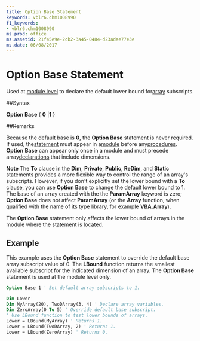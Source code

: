 ```yaml
---
title: Option Base Statement
keywords: vblr6.chm1008990
f1_keywords:
- vblr6.chm1008990
ms.prod: office
ms.assetid: 21f45e9e-2cb2-3a45-0484-d23adae77e3e
ms.date: 06/08/2017
---
```



# Option Base Statement

Used at [module level](../../Glossary/vbe-glossary.md) to declare the default lower bound for[array](../../Glossary/vbe-glossary.md) subscripts.

##Syntax

**Option Base** { **0** |**1** }

##Remarks

Because the default base is  **0**, the **Option Base** statement is never required. If used, the[statement](../../Glossary/vbe-glossary.md) must appear in a[module](../../Glossary/vbe-glossary.md) before any[procedures](../../Glossary/vbe-glossary.md).  **Option** **Base** can appear only once in a module and must precede array[declarations](../../Glossary/vbe-glossary.md) that include dimensions.

 **Note**  The  **To** clause in the **Dim**, **Private**, **Public**, **ReDim**, and **Static** statements provides a more flexible way to control the range of an array's subscripts. However, if you don't explicitly set the lower bound with a **To** clause, you can use **Option Base** to change the default lower bound to 1. The base of an array created with the the **ParamArray** keyword is zero; **Option Base** does not affect **ParamArray** (or the **Array** function, when qualified with the name of its type library, for example **VBA.Array**).

The  **Option Base** statement only affects the lower bound of arrays in the module where the statement is located.

## Example

This example uses the  **Option Base** statement to override the default base array subscript value of 0. The **LBound** function returns the smallest available subscript for the indicated dimension of an array. The **Option Base** statement is used at the module level only.


```vb
Option Base 1 ' Set default array subscripts to 1. 
 
Dim Lower 
Dim MyArray(20), TwoDArray(3, 4) ' Declare array variables. 
Dim ZeroArray(0 To 5) ' Override default base subscript. 
' Use LBound function to test lower bounds of arrays. 
Lower = LBound(MyArray) ' Returns 1. 
Lower = LBound(TwoDArray, 2) ' Returns 1. 
Lower = LBound(ZeroArray) ' Returns 0. 

```



